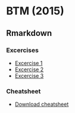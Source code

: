 # BTM (2015)

## Rmarkdown 

### Excercises
- [Excercise 1](https://github.com/omarwagih/btm-2015/blob/master/rmarkdown/exercise1.Rmd)
- [Excercise 2](https://github.com/omarwagih/btm-2015/blob/master/rmarkdown/exercise2.Rmd)
- [Excercise 3](https://github.com/omarwagih/btm-2015/blob/master/rmarkdown/exercise3.Rmd)

### Cheatsheet
- [Download cheatsheet](https://github.com/omarwagih/btm-2015/blob/master/rmarkdown/rmarkdown-cheatsheet.pdf)
